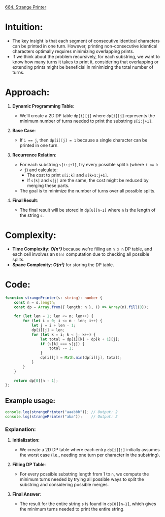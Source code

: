 [664. Strange Printer](https://leetcode.com/problems/strange-printer/)

# Intuition:
- The key insight is that each segment of consecutive identical characters can be printed in one turn. However, printing non-consecutive identical characters optimally requires minimizing overlapping prints.
- If we think about the problem recursively, for each substring, we want to know how many turns it takes to print it, considering that overlapping or extending prints might be beneficial in minimizing the total number of turns.

# Approach:
1. **Dynamic Programming Table**:
   - We'll create a 2D DP table `dp[i][j]` where `dp[i][j]` represents the minimum number of turns needed to print the substring `s[i:j+1]`.
   
2. **Base Case**:
   - If `i == j`, then `dp[i][j] = 1` because a single character can be printed in one turn.
   
3. **Recurrence Relation**:
   - For each substring `s[i:j+1]`, try every possible split `k` (where `i <= k < j`) and calculate:
     - The cost to print `s[i:k]` and `s[k+1:j+1]`.
     - If `s[k]` and `s[j]` are the same, the cost might be reduced by merging these parts.
   - The goal is to minimize the number of turns over all possible splits.

4. **Final Result**:
   - The final result will be stored in `dp[0][n-1]` where `n` is the length of the string `s`.

# Complexity:
- **Time Complexity**: ***O(n³)*** because we're filling an `n x n` DP table, and each cell involves an `O(n)` computation due to checking all possible splits.
- **Space Complexity**: ***O(n²)*** for storing the DP table.

# Code:

```typescript
function strangePrinter(s: string): number {
    const n = s.length;
    const dp = Array.from({ length: n }, () => Array(n).fill(0));
    
    for (let len = 1; len <= n; len++) {
        for (let i = 0; i <= n - len; i++) {
            let j = i + len - 1;
            dp[i][j] = len;
            for (let k = i; k < j; k++) {
                let total = dp[i][k] + dp[k + 1][j];
                if (s[k] === s[j]) {
                    total -= 1;
                }
                dp[i][j] = Math.min(dp[i][j], total);
            }
        }
    }
    
    return dp[0][n - 1];
};

```

## Example usage:

```typescript
console.log(strangePrinter("aaabbb")); // Output: 2
console.log(strangePrinter("aba"));    // Output: 2
```

### Explanation:
1. **Initialization**:
   - We create a 2D DP table where each entry `dp[i][j]` initially assumes the worst case (i.e., needing one turn per character in the substring).

2. **Filling DP Table**:
   - For every possible substring length from 1 to `n`, we compute the minimum turns needed by trying all possible ways to split the substring and considering possible merges.

3. **Final Answer**:
   - The result for the entire string `s` is found in `dp[0][n-1]`, which gives the minimum turns needed to print the entire string.